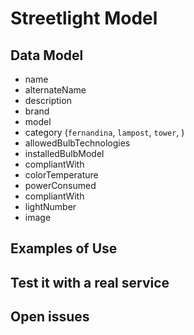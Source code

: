 # Streetlight Model


## Data Model

+ name
+ alternateName
+ description
+ brand
+ model
+ category (`fernandina`, `lampost`, `tower`, )
+ allowedBulbTechnologies
+ installedBulbModel 
+ compliantWith
+ colorTemperature
+ powerConsumed
+ compliantWith
+ lightNumber
+ image 

## Examples of Use


## Test it with a real service

## Open issues